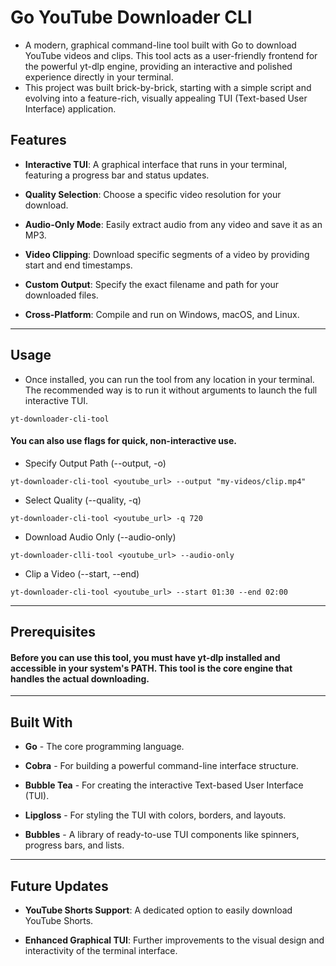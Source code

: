 # Go YouTube Downloader CLI

-  A modern, graphical command-line tool built with Go to download YouTube videos and clips. This tool acts as a user-friendly frontend for the powerful yt-dlp engine, providing an interactive and polished experience directly in your terminal.
-  This project was built brick-by-brick, starting with a simple script and evolving into a feature-rich, visually appealing TUI (Text-based User Interface) application.

## **Features**
- **Interactive TUI**: A graphical interface that runs in your terminal, featuring a progress bar and status updates.

- **Quality Selection**: Choose a specific video resolution for your download.

- **Audio-Only Mode**: Easily extract audio from any video and save it as an MP3.

- **Video Clipping**: Download specific segments of a video by providing start and end timestamps.

- **Custom Output**: Specify the exact filename and path for your downloaded files.

- **Cross-Platform**: Compile and run on Windows, macOS, and Linux.

---
## **Usage**
- Once installed, you can run the tool from any location in your terminal. The recommended way is to run it without arguments to launch the full interactive TUI.
  
```
yt-downloader-cli-tool
```

#### You can also use flags for quick, non-interactive use.

- Specify Output Path (--output, -o)

```
yt-downloader-cli-tool <youtube_url> --output "my-videos/clip.mp4"
```
- Select Quality (--quality, -q)

```
yt-downloader-cli-tool <youtube_url> -q 720
```

- Download Audio Only (--audio-only)
```
yt-downloader-clli-tool <youtube_url> --audio-only
```

- Clip a Video (--start, --end)
```
yt-downloader-cli-tool <youtube_url> --start 01:30 --end 02:00
```
---
## **Prerequisites**
#### Before you can use this tool, you must have yt-dlp installed and accessible in your system's PATH. This tool is the core engine that handles the actual downloading.
---
## **Built With**
- **Go** - The core programming language.

- **Cobra** - For building a powerful command-line interface structure.

- **Bubble Tea** - For creating the interactive Text-based User Interface (TUI).

- **Lipgloss** - For styling the TUI with colors, borders, and layouts.

- **Bubbles** - A library of ready-to-use TUI components like spinners, progress bars, and lists.

---
## Future Updates
- **YouTube Shorts Support**: A dedicated option to easily download YouTube Shorts.

- **Enhanced Graphical TUI**: Further improvements to the visual design and interactivity of the terminal interface.
